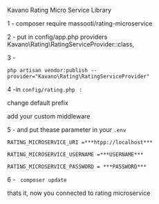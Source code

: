 Kavano Rating Micro Service Library

1 - composer require massooti/rating-microservice

2 - put  in config/app.php providers
Kavano\Rating\RatingServiceProvider::class,

3 -
```
php artisan vendor:publish --provider="Kavano\Rating\RatingServiceProvider"

```

4 -in ```config/rating.php ``` :

change default prefix

add your custom middleware

5 - and put thease parameter in your ```.env ```
```
RATING_MICROSERVICE_URI =***htpp://localhost***

RATING_MICROSERVICE_USERNAME =***USERNAME***

RATING_MICROSERVICE_PASSWORD = ***PASSWORD***
```

6 - ```  composer update ```



thats it, now you connected to rating microservice
